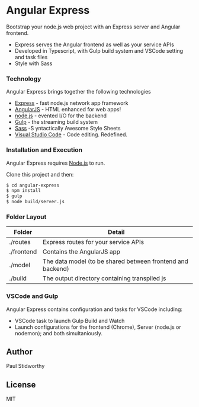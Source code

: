 # Angular Express

Bootstrap your node.js web project with an Express server and Angular frontend.

  - Express serves the Angular frontend as well as your service APIs
  - Developed in Typescript, with Gulp build system and VSCode setting and task files
  - Style with Sass

### Technology

Angular Express brings together the following technologies

* [Express] - fast node.js network app framework
* [AngularJS] - HTML enhanced for web apps!
* [node.js] - evented I/O for the backend
* [Gulp] - the streaming build system
* [Sass] -S yntactically Awesome Style Sheets
* [Visual Studio Code] - Code editing. Redefined.

### Installation and Execution

Angular Express requires [Node.js](https://nodejs.org/) to run.

Clone this project and then:

```sh
$ cd angular-express
$ npm install
$ gulp
$ node build/server.js
```

### Folder Layout

| Folder | Detail |
| ------ | ------ |
| ./routes | Express routes for your service APIs |
| ./frontend | Contains the AngularJS app |
| ./model | The data model (to be shared between frontend and backend) |
| ./build | The output directory containing transpiled js |

### VSCode and Gulp

Angular Express contains configuration and tasks for VSCode including:
* VSCode task to launch Gulp Build and Watch
* Launch configurations for the frontend (Chrome), Server (node.js or nodemon); and both simultaniously.

Author
----
Paul Stidworthy

License
----

MIT

   [Visual Studio Code]: <https://code.visualstudio.com/>
   [node.js]: <http://nodejs.org>
   [express]: <http://expressjs.com>
   [AngularJS]: <http://angularjs.org>
   [Gulp]: <http://gulpjs.com>
   [Sass]: <https://sass-lang.com/>